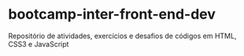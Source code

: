 # bootcamp-inter-front-end-dev
Repositório de atividades, exercícios e desafios de códigos em HTML, CSS3 e JavaScript

